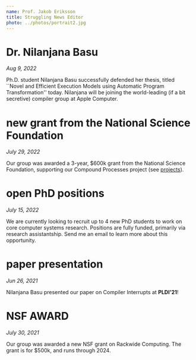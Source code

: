```yaml
---
name: Prof. Jakob Eriksson
title: Struggling News Editor
photo: ../photos/portrait2.jpg
---
```


# Dr. Nilanjana Basu
_Aug 9, 2022_

Ph.D. student Nilanjana Basu successfully defended her thesis, titled ``Novel and Efficient Execution Models using Automatic Program Transformation'' today. 
Nilanjana will be joining the world-leading (if a bit secretive) compiler group at Apple Computer.

# new grant from the National Science Foundation
_July 29, 2022_

Our group was awarded a 3-year, $600k grant from the National Science Foundation, supporting our Compound Processes project (see [projects](../projects/)).  

# open PhD positions
_July 15, 2022_

We are currently looking to recruit up to 4 new PhD students to work on core computer systems research. Positions are fully funded, primarily via research assistantship. Send me an email to learn more about this opportunity. 

# paper presentation
_Jun 26, 2021_

Nilanjana Basu presented our paper on Compiler Interrupts at __PLDI'21__! 

# NSF AWARD
_July 30, 2021_ 

Our group was awarded a new NSF grant on Rackwide Computing. The grant is for $500k, and runs through 2024. 